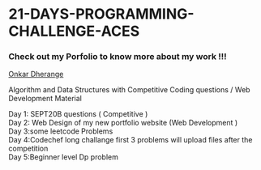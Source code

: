 # 21-DAYS-PROGRAMMING-CHALLENGE-ACES

### Check out my Porfolio to know more about my work !!!
[Onkar Dherange](https://onkar.netlify.app/)

Algorithm and Data Structures with Competitive Coding questions / Web Development Material

Day 1: SEPT20B questions ( Competitive )\
Day 2: Web Design of my new portfolio website (Web Development )\
Day 3:some leetcode Problems\
Day 4:Codechef long challange first 3 problems will upload files after the competition\
Day 5:Beginner level Dp problem
